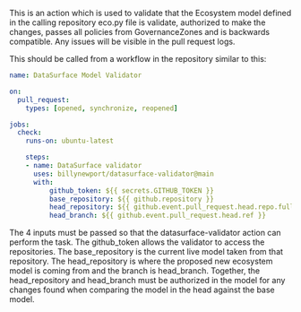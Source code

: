 This is an action which is used to validate that the Ecosystem model defined in the calling repository eco.py file is validate, 
authorized to make the changes, passes all policies from GovernanceZones and is backwards compatible. Any issues will be visible in the
pull request logs.

This should be called from a workflow in the repository similar to this:

```yaml
name: DataSurface Model Validator

on:
  pull_request:
    types: [opened, synchronize, reopened]

jobs:
  check:
    runs-on: ubuntu-latest

    steps:
    - name: DataSurface validator
      uses: billynewport/datasurface-validator@main
      with:
          github_token: ${{ secrets.GITHUB_TOKEN }}      
          base_repository: ${{ github.repository }}
          head_repository: ${{ github.event.pull_request.head.repo.full_name }}
          head_branch: ${{ github.event.pull_request.head.ref }}          

```
The 4 inputs must be passed so that the datasurface-validator action can perform the task. The github_token allows
the validator to access the repositories. The base_repository is the current live model taken from that repository.
The head_repository is where the proposed new ecosystem model is coming from and the branch is head_branch. Together,
the head_repository and head_branch must be authorized in the model for any changes found when comparing the model in the 
head against the base model.
